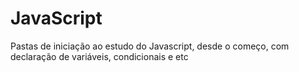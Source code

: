 # JavaScript
 Pastas de iniciação ao estudo do Javascript, desde o começo, com declaração de variáveis, condicionais e etc
